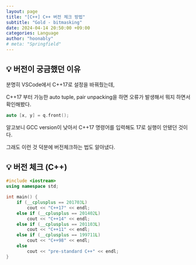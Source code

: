 ```yaml
---
layout: page
title: "[C++] C++ 버전 체크 방법"
subtitle: "Gold - bitmasking"
date: 2024-04-14 20:50:00 +09:00
categories: Language
author: "hoonably"
# meta: "Springfield"
---
```


## 💡 버전이 궁금했던 이유



분명히 VSCode에서 C++17로 설정을 바꿔줬는데, 

C++17 부터 가능한 auto tuple, pair unpacking을 하면 오류가 발생해서 뭐지 하면서 확인해봤다.

```c++
auto [x, y] = q.front();
```

알고보니 GCC version이 낮아서 C++17 명령어를 입력해도 17로 실행이 안됐던 것이다.

그래도 이런 것 덕분에 버전체크하는 법도 알아냈다.


## 💡 버전 체크 (C++)



```c++
#include <iostream>
using namespace std;

int main() {
    if (__cplusplus == 201703L)
        cout << "C++17" << endl;
    else if (__cplusplus == 201402L)
        cout << "C++14" << endl;
    else if (__cplusplus == 201103L)
        cout << "C++11" << endl;
    else if (__cplusplus == 199711L)
        cout << "C++98" << endl;
    else
        cout << "pre-standard C++" << endl;
}
```

